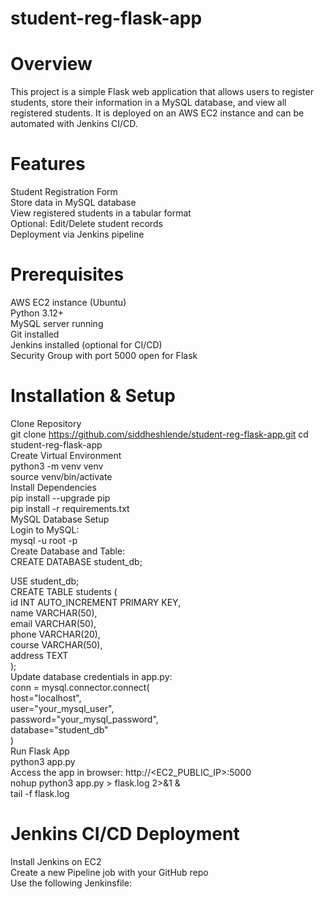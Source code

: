 # student-reg-flask-app  
# Overview
This project is a simple Flask web application that allows users to register students, store their information in a MySQL database, and view all registered students. It is deployed on an AWS EC2 instance and can be automated with Jenkins CI/CD.  
# Features  
Student Registration Form  
Store data in MySQL database  
View registered students in a tabular format  
Optional: Edit/Delete student records  
Deployment via Jenkins pipeline  
# Prerequisites  
AWS EC2 instance (Ubuntu)  
Python 3.12+  
MySQL server running  
Git installed  
Jenkins installed (optional for CI/CD)  
Security Group with port 5000 open for Flask  
# Installation & Setup  
Clone Repository  
git clone https://github.com/siddheshlende/student-reg-flask-app.git
cd student-reg-flask-app  
Create Virtual Environment  
python3 -m venv venv  
source venv/bin/activate  
Install Dependencies  
pip install --upgrade pip  
pip install -r requirements.txt  
MySQL Database Setup  
Login to MySQL:  
mysql -u root -p  
Create Database and Table:  
CREATE DATABASE student_db;

USE student_db;  
CREATE TABLE students (  
    id INT AUTO_INCREMENT PRIMARY KEY,  
    name VARCHAR(50),  
    email VARCHAR(50),  
    phone VARCHAR(20),  
    course VARCHAR(50),  
    address TEXT  
);  
Update database credentials in app.py:  
conn = mysql.connector.connect(  
    host="localhost",  
    user="your_mysql_user",  
    password="your_mysql_password",  
    database="student_db"  
)  
Run Flask App  
python3 app.py  
Access the app in browser: http://<EC2_PUBLIC_IP>:5000  
nohup python3 app.py > flask.log 2>&1 &  
tail -f flask.log  

# Jenkins CI/CD Deployment  
Install Jenkins on EC2  
Create a new Pipeline job with your GitHub repo  
Use the following Jenkinsfile:  


